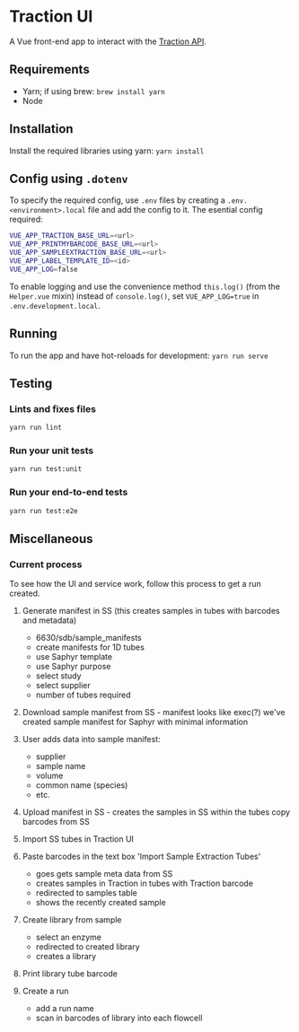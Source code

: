 # Traction UI

A Vue front-end app to interact with the [Traction API](https://github.com/sanger/traction-service).

## Requirements

* Yarn; if using brew: `brew install yarn`
* Node

## Installation

Install the required libraries using yarn: `yarn install`

## Config using `.dotenv`

To specify the required config, use `.env` files by creating a `.env.<environment>.local` file and
add the config to it. The esential config required:

```bash
VUE_APP_TRACTION_BASE_URL=<url>
VUE_APP_PRINTMYBARCODE_BASE_URL=<url>
VUE_APP_SAMPLEEXTRACTION_BASE_URL=<url>
VUE_APP_LABEL_TEMPLATE_ID=<id>
VUE_APP_LOG=false
```

To enable logging and use the convenience method `this.log()` (from the `Helper.vue` mixin) instead
of `console.log()`, set `VUE_APP_LOG=true` in `.env.development.local`.

## Running

To run the app and have hot-reloads for development: `yarn run serve`

## Testing

### Lints and fixes files

```bash
yarn run lint
```

### Run your unit tests

```bash
yarn run test:unit
```

### Run your end-to-end tests

```bash
yarn run test:e2e
```

## Miscellaneous

### Current process

To see how the UI and service work, follow this process to get a run created.

1. Generate manifest in SS (this creates samples in tubes with barcodes and metadata)

    * 6630/sdb/sample_manifests
    * create manifests for 1D tubes
    * use Saphyr template
    * use Saphyr purpose
    * select study
    * select supplier
    * number of tubes required

1. Download sample manifest from SS - manifest looks like exec(?) we've created sample manifest for
Saphyr with minimal information

1. User adds data into sample manifest:
    * supplier
    * sample name
    * volume
    * common name (species)
    * etc.

1. Upload manifest in SS - creates the samples in SS within the tubes copy barcodes from SS
1. Import SS tubes in Traction UI
1. Paste barcodes in the text box 'Import Sample Extraction Tubes'
    * goes gets sample meta data from SS
    * creates samples in Traction in tubes with Traction barcode
    * redirected to samples table
    * shows the recently created sample
1. Create library from sample
    * select an enzyme
    * redirected to created library
    * creates a library
1. Print library tube barcode
1. Create a run
    * add a run name
    * scan in barcodes of library into each flowcell
